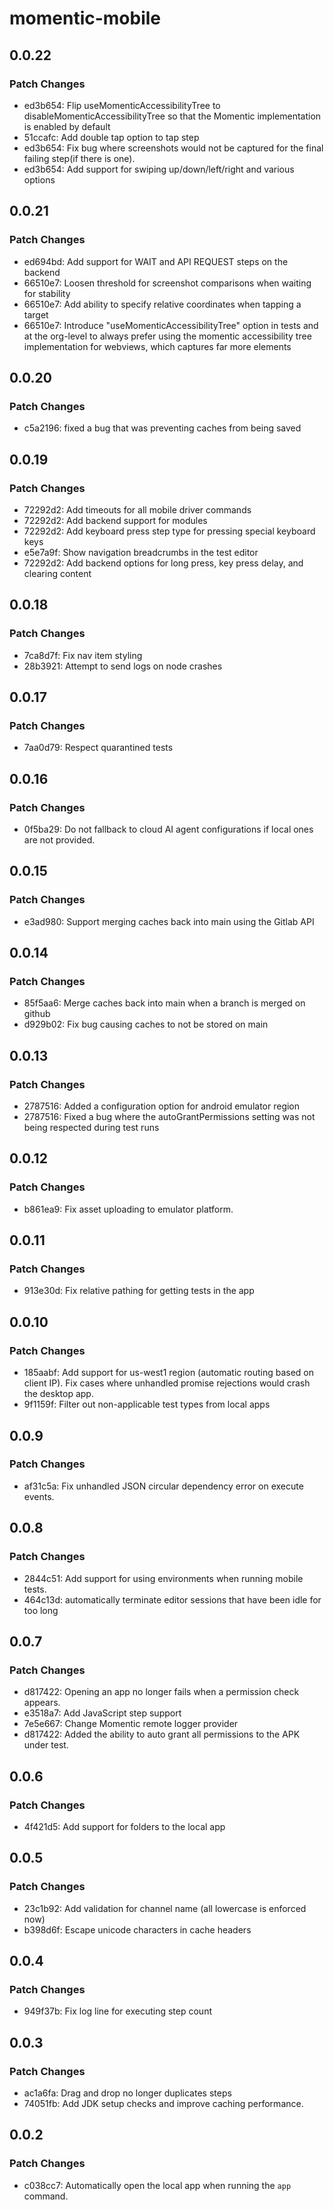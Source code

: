# momentic-mobile

## 0.0.22

### Patch Changes

- ed3b654: Flip useMomenticAccessibilityTree to disableMomenticAccessibilityTree so that the Momentic implementation is enabled by default
- 51ccafc: Add double tap option to tap step
- ed3b654: Fix bug where screenshots would not be captured for the final failing step(if there is one).
- ed3b654: Add support for swiping up/down/left/right and various options

## 0.0.21

### Patch Changes

- ed694bd: Add support for WAIT and API REQUEST steps on the backend
- 66510e7: Loosen threshold for screenshot comparisons when waiting for stability
- 66510e7: Add ability to specify relative coordinates when tapping a target
- 66510e7: Introduce "useMomenticAccessibilityTree" option in tests and at the org-level to always prefer using the momentic accessibility tree implementation for webviews, which captures far more elements

## 0.0.20

### Patch Changes

- c5a2196: fixed a bug that was preventing caches from being saved

## 0.0.19

### Patch Changes

- 72292d2: Add timeouts for all mobile driver commands
- 72292d2: Add backend support for modules
- 72292d2: Add keyboard press step type for pressing special keyboard keys
- e5e7a9f: Show navigation breadcrumbs in the test editor
- 72292d2: Add backend options for long press, key press delay, and clearing content

## 0.0.18

### Patch Changes

- 7ca8d7f: Fix nav item styling
- 28b3921: Attempt to send logs on node crashes

## 0.0.17

### Patch Changes

- 7aa0d79: Respect quarantined tests

## 0.0.16

### Patch Changes

- 0f5ba29: Do not fallback to cloud AI agent configurations if local ones are not provided.

## 0.0.15

### Patch Changes

- e3ad980: Support merging caches back into main using the Gitlab API

## 0.0.14

### Patch Changes

- 85f5aa6: Merge caches back into main when a branch is merged on github
- d929b02: Fix bug causing caches to not be stored on main

## 0.0.13

### Patch Changes

- 2787516: Added a configuration option for android emulator region
- 2787516: Fixed a bug where the autoGrantPermissions setting was not being respected during test runs

## 0.0.12

### Patch Changes

- b861ea9: Fix asset uploading to emulator platform.

## 0.0.11

### Patch Changes

- 913e30d: Fix relative pathing for getting tests in the app

## 0.0.10

### Patch Changes

- 185aabf: Add support for us-west1 region (automatic routing based on client IP). Fix cases where unhandled promise rejections would crash the desktop app.
- 9f1159f: Filter out non-applicable test types from local apps

## 0.0.9

### Patch Changes

- af31c5a: Fix unhandled JSON circular dependency error on execute events.

## 0.0.8

### Patch Changes

- 2844c51: Add support for using environments when running mobile tests.
- 464c13d: automatically terminate editor sessions that have been idle for too long

## 0.0.7

### Patch Changes

- d817422: Opening an app no longer fails when a permission check appears.
- e3518a7: Add JavaScript step support
- 7e5e667: Change Momentic remote logger provider
- d817422: Added the ability to auto grant all permissions to the APK under test.

## 0.0.6

### Patch Changes

- 4f421d5: Add support for folders to the local app

## 0.0.5

### Patch Changes

- 23c1b92: Add validation for channel name (all lowercase is enforced now)
- b398d6f: Escape unicode characters in cache headers

## 0.0.4

### Patch Changes

- 949f37b: Fix log line for executing step count

## 0.0.3

### Patch Changes

- ac1a6fa: Drag and drop no longer duplicates steps
- 74051fb: Add JDK setup checks and improve caching performance.

## 0.0.2

### Patch Changes

- c038cc7: Automatically open the local app when running the `app` command.
